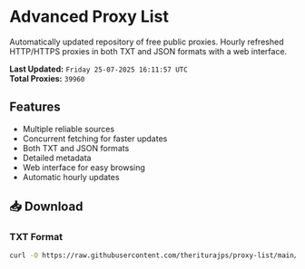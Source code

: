 # Advanced Proxy List

Automatically updated repository of free public proxies. Hourly refreshed HTTP/HTTPS proxies in both TXT and JSON formats with a web interface.

**Last Updated:** `Friday 25-07-2025 16:11:57 UTC`  
**Total Proxies:** `39960`

## Features
- Multiple reliable sources
- Concurrent fetching for faster updates
- Both TXT and JSON formats
- Detailed metadata
- Web interface for easy browsing
- Automatic hourly updates

## 📥 Download

### TXT Format
```bash
curl -O https://raw.githubusercontent.com/theriturajps/proxy-list/main/proxies.txt